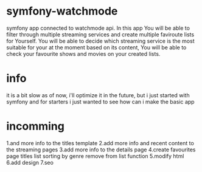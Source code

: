 # symfony-watchmode
symfony app connected to watchmode api. In this app You will be able to filter through multiple streaming services and create multiple faviroute lists for Yourself. 
You will be able to decide which streaming service is the most suitable for your at the moment based on its content,
You will be able to check your favourite shows and movies on your created lists.

# info
it is a bit slow as of now, i'll optimize it in the future, but i just started with symfony and for starters i just wanted to see how can i make the basic app

# incomming
1.and more info to the titles template
2.add more info and recent content to the streaming pages
3.add more info to the details page
4.create favourites page
	titles list
	sorting by genre
	remove from list function
5.modify html
6.add design
7.seo